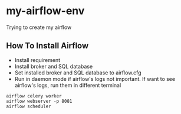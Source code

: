 # my-airflow-env
Trying to create my airflow

## How To Install Airflow
- Install requirement
- Install broker and SQL database
- Set installed broker and SQL database to airflow.cfg
- Run in daemon mode if airflow's logs not important. If want to see airflow's logs, run them in different terminal
```
airflow celery worker
airflow webserver -p 8081
airflow scheduler
```